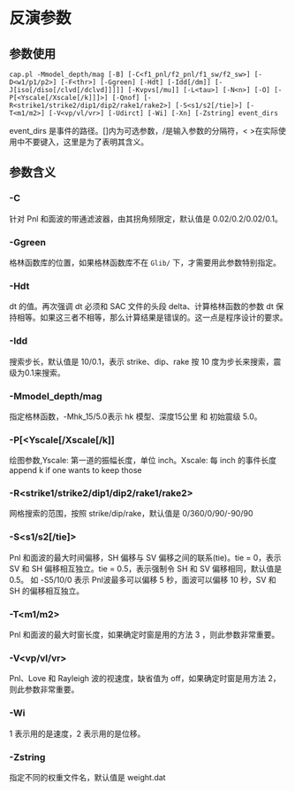 # 反演参数

## 参数使用

    cap.pl -Mmodel_depth/mag [-B] [-C<f1_pnl/f2_pnl/f1_sw/f2_sw>] [-D<w1/p1/p2>] [-F<thr>] [-Ggreen] [-Hdt] [-Idd[/dm]] [-J[iso[/diso[/clvd[/dclvd]]]]] [-Kvpvs[/mu]] [-L<tau>] [-N<n>] [-O] [-P[<Yscale[/Xscale[/k]]]>] [-Qnof] [-R<strike1/strike2/dip1/dip2/rake1/rake2>] [-S<s1/s2[/tie]>] [-T<m1/m2>] [-V<vp/vl/vr>] [-Udirct] [-Wi] [-Xn] [-Zstring] event_dirs

event_dirs 是事件的路径。[]内为可选参数，/是输入参数的分隔符，< >在实际使用中不要键入，这里是为了表明其含义。

## 参数含义

### -C

针对 Pnl 和面波的带通滤波器，由其拐角频限定，默认值是 0.02/0.2/0.02/0.1。

### -Ggreen

格林函数库的位置，如果格林函数库不在 `Glib/` 下，才需要用此参数特别指定。

### -Hdt

dt 的值。再次强调 dt 必须和 SAC 文件的头段 delta、计算格林函数的参数 dt 保持相等。如果这三者不相等，那么计算结果是错误的。这一点是程序设计的要求。

### -Idd

搜索步长，默认值是 10/0.1，表示 strike、dip、rake 按 10 度为步长来搜索，震级为0.1来搜索。

### -Mmodel_depth/mag

指定格林函数，-Mhk_15/5.0表示 hk 模型、深度15公里 和 初始震级 5.0。

### -P[<Yscale[/Xscale[/k]]

绘图参数,Yscale: 第一道的振幅长度，单位 inch。Xscale: 每 inch 的事件长度 append k if one wants to keep those

### -R<strike1/strike2/dip1/dip2/rake1/rake2>

网格搜索的范围，按照 strike/dip/rake，默认值是 0/360/0/90/-90/90

### -S<s1/s2[/tie]>

Pnl 和面波的最大时间偏移，SH 偏移与 SV 偏移之间的联系(tie)。tie = 0，表示 SV 和 SH 偏移相互独立。tie = 0.5，表示强制令 SH 和 SV 偏移相同，默认值是 0.5。
如 -S5/10/0 表示 Pnl波最多可以偏移 5 秒，面波可以偏移 10 秒，SV 和 SH 的偏移相互独立。

### -T<m1/m2>

Pnl 和面波的最大时窗长度，如果确定时窗是用的方法 3 ，则此参数非常重要。

### -V<vp/vl/vr>

Pnl、Love 和 Rayleigh 波的视速度，缺省值为 off，如果确定时窗是用方法 2，则此参数非常重要。

### -Wi

1 表示用的是速度，2 表示用的是位移。

### -Zstring
指定不同的权重文件名，默认值是 weight.dat
